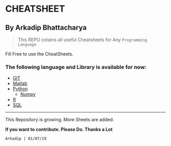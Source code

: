 # CHEATSHEET
## By Arkadip Bhattacharya

> This REPO cotains all useful Cheatsheets for Any `Programming Language`

Fill Free to use the CheatSheets.

### The following language and Library is available for now:

- [GIT](https://github.com/darkmatter18/cheatsheet/tree/master/GIT)
- [Matlab](https://github.com/darkmatter18/cheatsheet/tree/master/Matlab)
- [Python](https://github.com/darkmatter18/cheatsheet/tree/master/Python)
    - [Numpy](https://github.com/darkmatter18/cheatsheet/tree/master/Numpy)
- [R](https://github.com/darkmatter18/cheatsheet/tree/master/R)
- [SQL](https://github.com/darkmatter18/cheatsheet/tree/master/SQL)

---
This Repository is growing. More Sheets are added.

**If you want to contribute. Please Do. Thanks a Lot**

`Arkadip | 01/07/19`